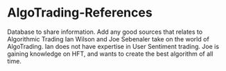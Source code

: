 # AlgoTrading-References
Database to share information. Add any good sources that relates to Algorithmic Trading
Ian Wilson and Joe Sebenaler take on the world of AlgoTrading.
Ian does not have expertise in User Sentiment trading.
Joe is gaining knowledge on HFT, and wants to create the best algorithm of all time. 
